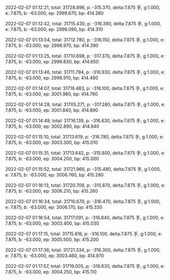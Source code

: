 2022-02-07 01:12:21, total: 31728.896, p: -315.370, delta:7.875 手, g:1.000, e: 7.875, b: -63.000, ep: 2999.670, bp: 414.380

2022-02-07 01:12:42, total: 31715.430, p: -316.390, delta:7.875 手, g:1.000, e: 7.875, b: -63.000, ep: 2998.090, bp: 414.310

2022-02-07 01:13:04, total: 31712.780, p: -316.150, delta:7.875 手, g:1.000, e: 7.875, b: -63.000, ep: 2998.970, bp: 414.390

2022-02-07 01:13:25, total: 31710.698, p: -317.370, delta:7.875 手, g:1.000, e: 7.875, b: -63.000, ep: 2999.830, bp: 414.650

2022-02-07 01:13:46, total: 31711.794, p: -316.930, delta:7.875 手, g:1.000, e: 7.875, b: -63.000, ep: 2998.910, bp: 414.480

2022-02-07 01:14:07, total: 31716.483, p: -316.100, delta:7.875 手, g:1.000, e: 7.875, b: -63.000, ep: 3001.980, bp: 414.760

2022-02-07 01:14:28, total: 31705.271, p: -317.280, delta:7.875 手, g:1.000, e: 7.875, b: -63.000, ep: 3001.840, bp: 414.890

2022-02-07 01:14:49, total: 31716.139, p: -316.630, delta:7.875 手, g:1.000, e: 7.875, b: -63.000, ep: 3002.890, bp: 414.940

2022-02-07 01:15:10, total: 31713.619, p: -316.780, delta:7.875 手, g:1.000, e: 7.875, b: -63.000, ep: 3003.300, bp: 415.010

2022-02-07 01:15:31, total: 31713.642, p: -315.800, delta:7.875 手, g:1.000, e: 7.875, b: -63.000, ep: 3004.200, bp: 415.000

2022-02-07 01:15:52, total: 31721.966, p: -315.480, delta:7.875 手, g:1.000, e: 7.875, b: -63.000, ep: 3006.760, bp: 415.280

2022-02-07 01:16:13, total: 31720.706, p: -315.870, delta:7.875 手, g:1.000, e: 7.875, b: -63.000, ep: 3006.210, bp: 415.260

2022-02-07 01:16:34, total: 31710.670, p: -316.470, delta:7.875 手, g:1.000, e: 7.875, b: -63.000, ep: 3006.170, bp: 415.330

2022-02-07 01:16:54, total: 31717.091, p: -316.840, delta:7.875 手, g:1.000, e: 7.875, b: -63.000, ep: 3003.400, bp: 415.030

2022-02-07 01:17:15, total: 31715.816, p: -316.100, delta:7.875 手, g:1.000, e: 7.875, b: -63.000, ep: 3005.500, bp: 415.200

2022-02-07 01:17:36, total: 31721.334, p: -316.300, delta:7.875 手, g:1.000, e: 7.875, b: -63.000, ep: 3003.460, bp: 414.970

2022-02-07 01:17:57, total: 31719.005, p: -316.630, delta:7.875 手, g:1.000, e: 7.875, b: -63.000, ep: 3004.250, bp: 415.110